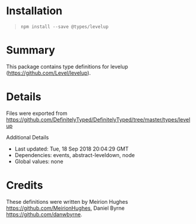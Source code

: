 # Installation
> `npm install --save @types/levelup`

# Summary
This package contains type definitions for levelup (https://github.com/Level/levelup).

# Details
Files were exported from https://github.com/DefinitelyTyped/DefinitelyTyped/tree/master/types/levelup

Additional Details
 * Last updated: Tue, 18 Sep 2018 20:04:29 GMT
 * Dependencies: events, abstract-leveldown, node
 * Global values: none

# Credits
These definitions were written by Meirion Hughes <https://github.com/MeirionHughes>, Daniel Byrne <https://github.com/danwbyrne>.
